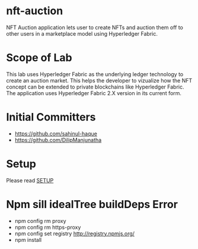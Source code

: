 # nft-auction
NFT Auction application lets user to create NFTs and auction them off to other users in a marketplace model using Hyperledger Fabric.

# Scope of Lab
This lab uses Hyperledger Fabric as the underlying ledger technology to create an auction market. This helps the developer to vizualize how the NFT concept can be extended to private blockchains like Hyperledger Fabric. The application uses Hyperledger Fabric 2.X version in its current form.

# Initial Committers
- https://github.com/sahinul-haque
- https://github.com/DilipManjunatha

# Setup
Please read [SETUP](SETUP.md)

# Npm sill idealTree buildDeps Error

- npm config rm proxy
- npm config rm https-proxy
- npm config set registry http://registry.npmjs.org/
- npm install
